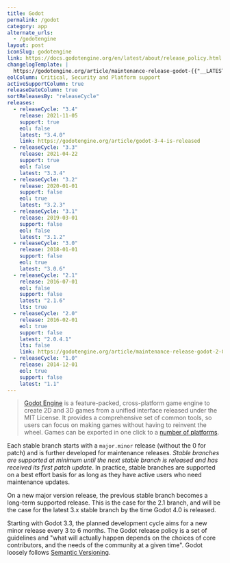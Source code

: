 ```yaml
---
title: Godot
permalink: /godot
category: app
alternate_urls:
  - /godotengine
layout: post
iconSlug: godotengine
link: https://docs.godotengine.org/en/latest/about/release_policy.html
changelogTemplate: |
  https://godotengine.org/article/maintenance-release-godot-{{"__LATEST__" | replace:'.','-'}}
eolColumn: Critical, Security and Platform support
activeSupportColumn: true
releaseDateColumn: true
sortReleasesBy: "releaseCycle"
releases:
  - releaseCycle: "3.4"
    release: 2021-11-05
    support: true
    eol: false
    latest: "3.4.0"
    link: https://godotengine.org/article/godot-3-4-is-released
  - releaseCycle: "3.3"
    release: 2021-04-22
    support: true
    eol: false
    latest: "3.3.4"
  - releaseCycle: "3.2"
    release: 2020-01-01
    support: false
    eol: true
    latest: "3.2.3"
  - releaseCycle: "3.1"
    release: 2019-03-01
    support: false
    eol: false
    latest: "3.1.2"
  - releaseCycle: "3.0"
    release: 2018-01-01
    support: false
    eol: true
    latest: "3.0.6"
  - releaseCycle: "2.1"
    release: 2016-07-01
    eol: false
    support: false
    latest: "2.1.6"
    lts: true
  - releaseCycle: "2.0"
    release: 2016-02-01
    eol: true
    support: false
    latest: "2.0.4.1"
    lts: false
    link: https://godotengine.org/article/maintenance-release-godot-2-0-4
  - releaseCycle: "1.0"
    release: 2014-12-01
    eol: true
    support: false
    latest: "1.1"
---
```

>[Godot Engine](https://godotengine.org/) is a feature-packed, cross-platform game engine to create 2D and 3D games from a unified interface released under the MIT License. It provides a comprehensive set of common tools, so users can focus on making games without having to reinvent the wheel. Games can be exported in one click to a [number of platforms](https://docs.godotengine.org/en/latest/tutorials/export/exporting_basics.html#exporting-by-platform).

Each stable branch starts with a `major.minor` release (without the 0 for patch) and is further developed for maintenance releases. _Stable branches are supported at minimum until the next stable branch is released and has received its first patch update_. In practice, stable branches are supported on a best effort basis for as long as they have active users who need maintenance updates.

On a new major version release, the previous stable branch becomes a long-term supported release. This is the case for the 2.1 branch, and will be the case for the latest 3.x stable branch by the time Godot 4.0 is released.

Starting with Godot 3.3, the planned development cycle aims for a new minor release every 3 to 6 months. The Godot release policy is a set of guidelines and "what will actually happen depends on the choices of core contributors, and the needs of the community at a given time". Godot loosely follows [Semantic Versioning](https://semver.org/).
